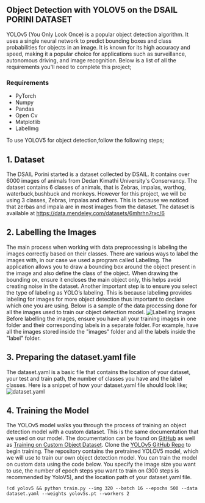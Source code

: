 ## Object Detection with YOLOV5 on the DSAIL PORINI DATASET
YOLOv5 (You Only Look Once) is a popular object detection algorithm. It uses a single neural network to predict bounding boxes and class probabilities for objects in an image. It is known for its high accuracy and speed, making it a popular choice for applications such as surveillance, autonomous driving, and image recognition. Below is a list of all the requirements you'll need to complete this project;
### Requirements
* PyTorch
* Numpy
* Pandas
* Open Cv
* Matplotlib
* LabelImg

To use YOLOV5 for object detection,follow the following steps;
## 1. Dataset
The DSAIL Porini started is a dataset collected by DSAIL. It contains over 6000 images of animals from Dedan Kimathi University's Conservancy. The dataset contains 6 classes of animals, that is Zebras, impalas, warthog, waterbuck,bushbuck and monkeys. However for this project, we will be using 3 classes, Zebras, impalas and others. This is because we noticed that zerbas and impala are in most images from the dataset. The dataset is available at https://data.mendeley.com/datasets/6mhrhn7rxc/6
## 2. Labelling the Images
The main process when working with data preprocessing is labeling the images correctly based on their classes. There are various ways to label the images with, in our case we used a program called LabelImg. The application allows you to draw a bounding box around the object present in the image and also define the class of the object. When drawing the bounding ox, ensure it encloses the main object only, this helps avoid creating noise in the dataset. Another important step is to ensure you select the type of labeling as YOLO’s labeling. This is because labelimg provides labeling for images for more object detection thus important to declare which one you are using. Below is a sample of the data processing done for all the images used to train our object detection model.
![Labelling Images](https://dev-to-uploads.s3.amazonaws.com/uploads/articles/r8af3xltjqeiz425hg9z.png)
Before labelling the images, ensure you have all your training images in one folder and their corresponding labels in a separate folder. For example, have all the images stored inside the "images" folder and all the labels inside the "label" folder.
## 3. Preparing the dataset.yaml file
The dataset.yaml is a basic file that contains the location of your dataset, your test and train path, the number of classes you have and the label classes. Here is a snippet of how your dataset.yaml file should look like;
![dataset.yaml](https://dev-to-uploads.s3.amazonaws.com/uploads/articles/v5ez5wa2yndtq6nlersc.png)
## 4. Training the Model
The YOLOv5 model walks you through the process of training an object detection model with a custom dataset. This is the same documentation that we used on our model. The documentation can be found on [GitHub](https://github.com/ultralytics/yolov5) as well as [Training on Custom Object Dataset](https://github.com/ultralytics/yolov5/wiki/Train-Custom-Data). Clone the [YOLOv5 GitHub Repo](https://github.com/ultralytics/yolov5) to begin training. The repository contains the pretrained YOLOV5 model, which we will use to train our own object detection model. You can train the model on custom data using the code below.
You specify the image size you want to use, the number of epoch steps you want to train on (300 steps is recommended by YoloV5), and the location path of your dataset.yaml file.
 
```
!cd yolov5 && python train.py --img 320 --batch 16 --epochs 500 --data dataset.yaml --weights yolov5s.pt --workers 2
```
